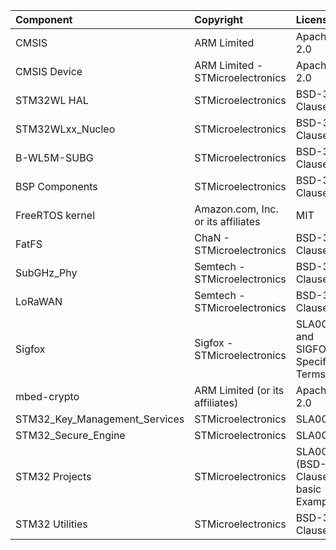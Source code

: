 | Component                       | Copyright                          | License                                          |
|:---------                       |:----------                         |:-------                                          |
| CMSIS                           | ARM Limited                        | Apache-2.0                                       |
| CMSIS Device                    | ARM Limited - STMicroelectronics   | Apache-2.0                                       |
| STM32WL HAL                     | STMicroelectronics                 | BSD-3-Clause                                     |
| STM32WLxx_Nucleo                | STMicroelectronics                 | BSD-3-Clause                                     |
| B-WL5M-SUBG                     | STMicroelectronics                 | BSD-3-Clause                                     |
| BSP Components                  | STMicroelectronics                 | BSD-3-Clause                                     |
| FreeRTOS kernel                 | Amazon.com, Inc. or its affiliates | MIT                                              |
| FatFS                           | ChaN - STMicroelectronics          | BSD-3-Clause                                     |
| SubGHz_Phy                      | Semtech - STMicroelectronics       | BSD-3-Clause                                     |
| LoRaWAN                         | Semtech - STMicroelectronics       | BSD-3-Clause                                     |
| Sigfox                          | Sigfox - STMicroelectronics        | SLA0044 and SIGFOX Specific Terms                |
| mbed-crypto                     | ARM Limited (or its affiliates)    | Apache-2.0                                       |
| STM32_Key_Management_Services   | STMicroelectronics                 | SLA0044                                          |
| STM32_Secure_Engine             | STMicroelectronics                 | SLA0044                                          |
| STM32 Projects                  | STMicroelectronics                 | SLA0044 (BSD-3-Clause for basic Examples)        |
| STM32 Utilities                 | STMicroelectronics                 | BSD-3-Clause                                     |